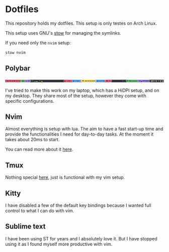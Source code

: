 # Dotfiles

This repository holds my dotfiles. This setup is only testes on Arch Linux.

This setup uses GNU's [stow](https://www.gnu.org/software/stow/) for managing
the symlinks.

If you need only the `nvim` setup:

```bash
stow nvim
```

## Polybar

![Polybar](./polybar/.config/polybar/images/polybar.laptop.1.png?raw=true "Polybar")

I've tried to make this work on my laptop, which has a HiDPI setup, and on my
desktop. They share most of the setup, however they come with specific
configurations.

## Nvim

Almost everything is setup with lua. The aim to have a fast start-up time and
provide the functionalities I need for day-to-day tasks. At the moment it takes
about 20ms to start.

You can read more about it [here](./nvim/.config/nvim/README.md).

## Tmux

Nothing special [here](./tmux/.tmux.conf), just is functional with my vim
setup.

## Kitty

I have disabled a few of the default key bindings because I wanted full control
to what I can do with vim.

## Sublime text

I have been using ST for years and I absolutely love it. But I have stopped
using it as I found myself more productive with vim.
